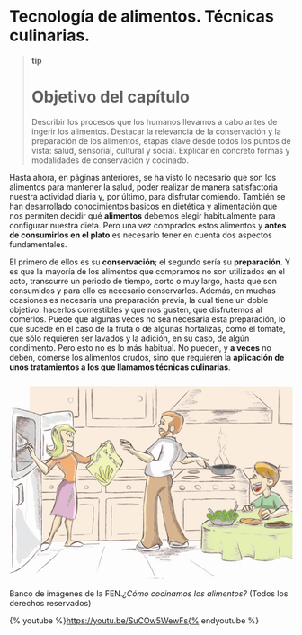 # Tecnología de alimentos. Técnicas culinarias.

>**tip**
>
># Objetivo del capítulo
>
>Describir los procesos que los humanos llevamos a cabo antes de ingerir los alimentos. Destacar la relevancia de la conservación y la preparación de los alimentos, etapas clave desde todos los puntos de vista: salud, sensorial, cultural y social. Explicar en concreto formas y modalidades de conservación y cocinado.

Hasta ahora, en páginas anteriores, se ha visto lo necesario que son los alimentos para mantener la salud, poder realizar de manera satisfactoria nuestra actividad diaria y, por último, para disfrutar comiendo. También se han desarrollado conocimientos básicos en dietética y alimentación que nos permiten decidir qué **alimentos** debemos elegir habitualmente para configurar nuestra dieta. Pero una vez comprados estos alimentos y **antes de consumirlos en el plato** es necesario tener en cuenta dos aspectos fundamentales.

El primero de ellos es su **conservación**; el segundo sería su **preparación**. Y es que la mayoría de los alimentos que compramos no son utilizados en el acto, transcurre un periodo de tiempo, corto o muy largo, hasta que son consumidos y para ello es necesario conservarlos. Además, en muchas ocasiones es necesaria una preparación previa, la cual tiene un doble objetivo: hacerlos comestibles y que nos gusten, que disfrutemos al comerlos. Puede que algunas veces no sea necesaria esta preparación, lo que sucede en el caso de la fruta o de algunas hortalizas, como el tomate, que sólo requieren ser lavados y la adición, en su caso, de algún condimento. Pero esto no es lo más habitual. No pueden, y **a veces** no deben, comerse los alimentos crudos, sino que requieren la **aplicación de unos tratamientos a los que llamamos técnicas culinarias**.


![Familia preparada para cenar](img/tecnicas.jpg "¿Cómo cocinamos los alimentos?")


Banco de imágenes de la FEN._¿Cómo cocinamos los alimentos?_ (Todos los derechos reservados)

{% youtube %}https://youtu.be/SuCOw5WewFs{% endyoutube %}